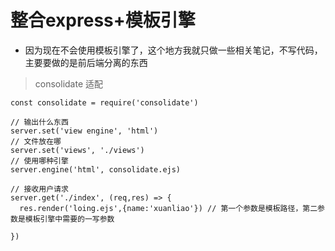 # 整合express+模板引擎
* 因为现在不会使用模板引擎了，这个地方我就只做一些相关笔记，不写代码，主要要做的是前后端分离的东西

> consolidate 适配
```
const consolidate = require('consolidate')

// 输出什么东西
server.set('view engine', 'html')
// 文件放在哪
server.set('views', './views')
// 使用哪种引擎
server.engine('html', consolidate.ejs)

// 接收用户请求
server.get('./index', (req,res) => {
  res.render('loing.ejs',{name:'xuanliao'}) // 第一个参数是模板路径，第二参数是模板引擎中需要的一写参数

})
```